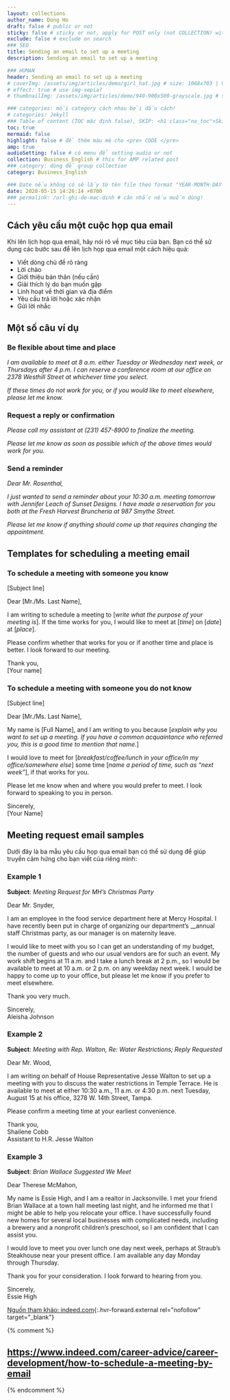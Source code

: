 ```yaml
---
layout: collections
author_name: Dong Ho
draft: false # public or not
sticky: false # sticky or not, apply for POST only (not COLLECTION) with including thumbnailImg
exclude: false # exclude on search
### SEO
title: Sending an email to set up a meeting
description: Sending an email to set up a meeting

### HUMAN
header: Sending an email to set up a meeting
# coverImg: /assets/img/articles/demo/girl_hat.jpg # size: 1068x703 | 900x500 | 600x400
# effect: true # use img-sepia?
# thumbnailImg: /assets/img/articles/demo/940-900x500-grayscale.jpg # size: 900x500 | 600x400

### categories: mỗi category cách nhau bởi dấu cách!
# categories: Jekyll
### Table of content (TOC mặc định false), SKIP: <h1 class="no_toc">Skip toc</h1> hoặc <div class="no_toc_section">
toc: true
mermaid: false
highlight: false # để thêm màu mè cho <pre> CODE </pre>
amp: true
audioSetting: false # có menu để setting audio or not
collection: Business_English # this for AMP related post
### category: dùng để group collection
category: Business_English

### Date nếu không có sẽ lấy từ tên file theo format "YEAR-MONTH-DAY-title.md"
date: 2020-05-15 14:26:14 +0700
### permalink: /url-ghi-de-mac-dinh # cân nhắc nếu muốn dùng!
---
```


## Cách yêu cầu một cuộc họp qua email

Khi lên lịch họp qua email, hãy nói rõ về mục tiêu của bạn. Bạn có thể sử dụng các bước sau để lên lịch họp qua email một cách hiệu quả:

- Viết dòng chủ đề rõ ràng
- Lời chào
- Giới thiệu bản thân (nếu cần)
- Giải thích lý do bạn muốn gặp
- Linh hoạt về thời gian và địa điểm
- Yêu cầu trả lời hoặc xác nhận
- Gửi lời nhắc

## Một số câu ví dụ

### Be flexible about time and place

*I am available to meet at 8 a.m. either Tuesday or Wednesday next week, or Thursdays after 4 p.m. I can reserve a conference room at our office on 2378 Westhill Street at whichever time you select.*

*If these times do not work for you, or if you would like to meet elsewhere, please let me know.*

### Request a reply or confirmation

*Please call my assistant at (231) 457-8900 to finalize the meeting.*

*Please let me know as soon as possible which of the above times would work for you.*

### Send a reminder

*Dear Mr. Rosenthal,*

*I just wanted to send a reminder about your 10:30 a.m. meeting tomorrow with Jennifer Leach of Sunset Designs. I have made a reservation for you both at the Fresh Harvest Bruncheria at 987 Smythe Street.*

*Please let me know if anything should come up that requires changing the appointment.*

## Templates for scheduling a meeting email

### To schedule a meeting with someone you know

[Subject line]

Dear [Mr./Ms. Last Name],

I am writing to schedule a meeting to [*write what the purpose of your meeting is*]. If the time works for you, I would like to meet at [*time*] on [*date*] at [*place*].

Please confirm whether that works for you or if another time and place is better. I look forward to our meeting.

Thank you,<br>
[Your name]

### To schedule a meeting with someone you do not know

[Subject line]

Dear [Mr./Ms. Last Name],

My name is [Full Name], and I am writing to you because [*explain why you want to set up a meeting. If you have a common acquaintance who referred you, this is a good time to mention that name.*]

I would love to meet for [*breakfast/coffee/lunch in your office/in my office/somewhere else*] some time [*name a period of time, such as “next week”*], if that works for you.

Please let me know when and where you would prefer to meet. I look forward to speaking to you in person.

Sincerely,<br>
[Your Name]

## Meeting request email samples

Dưới đây là ba mẫu yêu cầu họp qua email bạn có thể sử dụng để giúp truyền cảm hứng cho bạn viết của riêng mình:

### Example 1

**Subject**: *Meeting Request for MH’s Christmas Party*

Dear Mr. Snyder,

I am an employee in the food service department here at Mercy Hospital. I have recently been put in charge of organizing our department’s __annual staff Christmas party, as our manager is on maternity leave.

I would like to meet with you so I can get an understanding of my budget, the number of guests and who our usual vendors are for such an event. My work shift begins at 11 a.m. and I take a lunch break at 2 p.m., so I would be available to meet at 10 a.m. or 2 p.m. on any weekday next week. I would be happy to come up to your office, but please let me know if you prefer to meet elsewhere.

Thank you very much.

Sincerely,<br>
Aleisha Johnson

### Example 2

**Subject**: *Meeting with Rep. Walton, Re: Water Restrictions; Reply Requested*

Dear Mr. Wood,

I am writing on behalf of House Representative Jesse Walton to set up a meeting with you to discuss the water restrictions in Temple Terrace. He is available to meet at either 10:30 a.m., 11 a.m. or 4:30 p.m. next Tuesday, August 15 at his office, 3278 W. 14th Street, Tampa.

Please confirm a meeting time at your earliest convenience.

Thank you,<br>
Shailene Cobb<br>
Assistant to H.R. Jesse Walton

### Example 3

**Subject**: *Brian Wallace Suggested We Meet*

Dear Therese McMahon,

My name is Essie High, and I am a realtor in Jacksonville. I met your friend Brian Wallace at a town hall meeting last night, and he informed me that I might be able to help you relocate your office. I have successfully found new homes for several local businesses with complicated needs, including a brewery and a nonprofit children’s preschool, so I am confident that I can assist you. 

I would love to meet you over lunch one day next week, perhaps at Straub’s Steakhouse near your present office. I am available any day Monday through Thursday.

Thank you for your consideration. I look forward to hearing from you.

Sincerely,<br>
Essie High

[Nguồn tham khảo: indeed.com](https://www.indeed.com/career-advice/career-development/how-to-schedule-a-meeting-by-email){:.hvr-forward.external rel="nofollow" target="_blank"}

{% comment %}
## https://www.indeed.com/career-advice/career-development/how-to-schedule-a-meeting-by-email
{% endcomment %}
